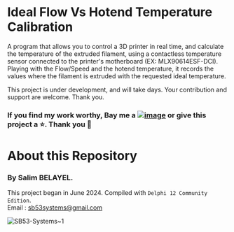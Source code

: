 # Ideal Flow Vs Hotend Temperature Calibration
A program that allows you to control a 3D printer in real time, and calculate the temperature of the extruded filament, using a contactless temperature sensor connected to the printer's motherboard (EX: MLX90614ESF-DCI).  
Playing with the Flow/Speed and the hotend temperature, it records the values ​​where the filament is extruded with the requested ideal temperature.  
  
This project is under development, and will take days. Your contribution and support are welcome. Thank you.  
### If you find my work worthy, Bay me a [![image](https://github.com/sb53systems/G-Code-Flow-Temperature-Controller/assets/33290411/a504ac44-082d-40f1-a9d0-4abc3da242d8)](https://ko-fi.com/sb53system) or give this project a :star:. Thank you :rose:  
  
# About this Repository
### By Salim BELAYEL.  
This project began in June 2024. Compiled with `Delphi 12 Community Edition`.  
Email : sb53systems@gmail.com  
  
![SB53-Systems~1](https://github.com/sb53systems/G-Code-Flow-Temperature-Controller/assets/33290411/b94703a1-cf21-4109-bfa6-b9bcff438a1d)  

